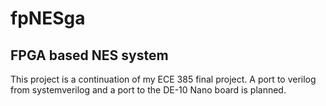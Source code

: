 # fpNESga

## FPGA based NES system

This project is a continuation of my ECE 385 final project. A port to verilog from systemverilog and a port to the DE-10 Nano board is planned.


